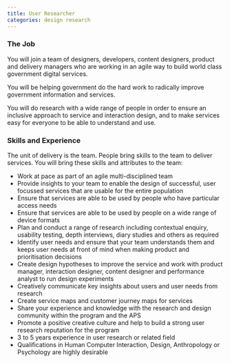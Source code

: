 ```yaml
---
title: User Researcher
categories: design research
---
```


### The Job

You will join a team of designers, developers, content designers, product and delivery managers who are working in an agile way to build world class government digital services.

You will be helping government do the hard work to radically improve government information and services.

You will do research with a wide range of people in order to ensure an inclusive approach to service and interaction design, and to make services easy for everyone to be able to understand and use.

### Skills and Experience

The unit of delivery is the team. People bring skills to the team to deliver services. You will bring these skills and attributes to the team:

- Work at pace as part of an agile multi-disciplined team
- Provide insights to your team to enable the design of successful, user focussed services that are usable for the entire population
- Ensure that services are able to be used by people who have particular access needs
- Ensure that services are able to be used by people on a wide range of device formats
- Plan and conduct a range of research including contextual enquiry, usability testing, depth interviews, diary studies and others as required
- Identify user needs and ensure that your team understands them and keeps user needs at front of mind when making product and prioritisation decisions
- Create design hypotheses to improve the service and work with product manager, interaction designer, content designer and performance analyst to run design experiments
- Creatively communicate key insights about users and user needs from research
- Create service maps and customer journey maps for services
- Share your experience and knowledge with the research and design community within the program and the APS
- Promote a positive creative culture and help to build a strong user research reputation for the program
- 3 to 5 years experience in user research or related field
- Qualifications in Human Computer Interaction, Design, Anthropology or Psychology are highly desirable
